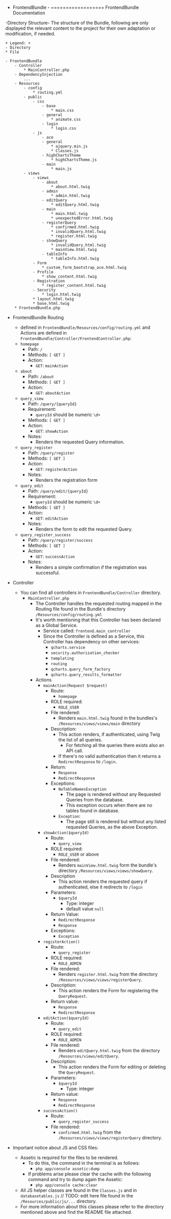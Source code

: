 - FrontendBundle -
==================
FrontendBundle Documentation

-Directory Structure-
	The structure of the Bundle, following are only displayed
	the relevant content to the project for their own adaptation or modification, if needed.
	
	+ Legend: +
	- Directory
	* File
	
    - FrontendBundle
        - Controller
            * MainController.php
        - DependencyInjection
            ...
        - Resources
            - config
                * routing.yml
            - public
                - css
                    - base
                        * main.css
                    - general
                        * animate.css
                    - login
                        * login.css
                - js
                    - ace
                    - general
                        * ajquery.min.js
                        * Classes.js
                    - highChartsTheme
                        * highChartsTheme.js
                    - main
                        * main.js
            - views
                - views
                    - about
                        * about.html.twig
                    - admin
                        * admin.html.twig
                    - editQuery
                        * editQuery.html.twig
                    - main
                        * main.html.twig
                        * unexpectedError.html.twig
                    - registerQuery
                        * confirmed.html.twig
                        * invalidQuery.html.twig
                        * register.html.twig
                    - showQuery
                        * invalidQuery.html.twig
                        * mainView.html.twig
                    - tableInfo
                        * tableInfo.html.twig
                - Form
                    * custom_form_bootstrap_ace.html.twig
                - Profile
                    * show_content.html.twig
                - Registration
                    * register_content.html.twig
                - Security
                    * login.html.twig
                * layout.html.twig
                * base.html.twig
        * FrontendBundle.php

- FrontendBundle Routing
    - defined in ```FrontendBundle/Resources/config/routing.yml``` and Actions are 
    defined in ```FrontendBundle/Controller/FrontendController.php```:
    - ```homepage```
        - Path: ```/```
        - Methods: ```[ GET ]```
        - Action:
            + ```GET```: ```mainAction```
    - ```about```
        - Path: ```/about```
        - Methods: ``` [ GET ] ```
        - Action:
            + ```GET```: ```aboutAction```
    - ```query_view```
        - Path: ```/query/{queryId}```
        - Requirement:
            - ```queryId``` should be numeric ```\d+```
        - Methods: ```[ GET ]```
        - Action:
            + ```GET```: ```showAction```
        - Notes:
            - Renders the requested Query information.
    - ```query_register```
        - Path: ```/query/register```
        - Methods: ```[ GET ]```
        - Action:
            + ```GET```: ```registerAction```
        - Notes:
            - Renders the registration form
    - ```query_edit```
        - Path: ```/query/edit/{queryId}```
        - Requirement:
            - ```queryId``` should be numeric ```\d+```
        - Methods: ```[ GET ]```
        - Action:
            + ```GET```: ```editAction```
        - Notes:
            - Renders the form to edit the requested Query.
    - ```query_register_success```
        - Path: ```/query/register/success```
        - Methods: ```[ GET ]```
        - Action:
            + ```GET```: ```successAction```
        - Notes:
            - Renders a simple confirmation if the registration was successful.


- Controller
    + You can find all controllers in ```FrontendBundle/Controller``` directory.
        - ```MainController.php```
            * The Controller handles the requested routing mapped in the Routing file
             found in the Bundle's directory ```/Resources/config/routing.yml```
            * It's worth mentioning that this Controller has been declared as a Global Service.
                - Service called: ```frontend.main_controller```
                - Since the Controller is defined as a Service, this Controller has dependency on other services:
                    + ```qcharts.service```
                    + ```security.authorization_checker```
                    + ```templating```
                    + ```routing```
                    + ```qcharts.query_form_factory```
                    + ```qcharts.query_results_formatter```
            * Actions
                - ```mainAction(Request $request)```
                    - Route:
                        + ```homepage```
                    - ROLE required:
                        - ```ROLE_USER```
                    - File rendered:
                        - Renders ```main.html.twig``` found in the
                        bundles's ```/Resources/views/views/main``` directory
                    - Description:
                        - This action renders, if authenticated, using Twig the list of all queries.
                            + For fetching all the queries there exists also an API call.
                        - If there's no valid authentication then it returns a ```RedirectResponse```
                        to ```/login```.
                    - Return:
                        - ```Response```
                        - ```RedirectResponse```
                    - Exceptions:
                        - ```NoTableNamesException```
                            - The page is rendered without any Requested Queries from the database.
                            - This exception occurs when there are no tables found in database.
                        - ```Exception```:
                            - The page still is rendered but without any listed requested Queries,
                            as the above Exception.
                - ```showAction($queryId)```
                    - Route:
                        + ```query_view```
                    - ROLE required:
                        - ```ROLE_USER``` or above
                    - File rendered:
                        - Renders ```mainView.html.twig``` form the bundle's directory
                        ```/Resources/views/views/showQuery```.
                    - Description
                        - This action renders the requested query if authenticated, else it redirects
                        to ```/login```
                    - Parameters:
                        - ```$queryId```
                            - Type: integer
                            - default value ```null```
                    - Return Value:
                        - ```RedirectResponse```
                        - ```Response```
                    - Exceptions:
                        - ```Exception```
                - ```registerAction()```
                    - Route:
                        + ```query_register```
                    - ROLE required:
                        - ```ROLE_ADMIN```
                    - File rendered:
                        - Renders ```register.html.twig``` from the directory ```/Resources/views/views/registerQuery```.
                    - Description:
                        - This action renders the Form for registering the ```QueryRequest```.
                    - Return value:
                        - ```Response```
                        - ```RedirectResponse```
                - ```editAction($queryId)```
                    - Route:
                        + ```query_edit```
                    - ROLE required:
                        - ```ROLE_ADMIN```
                    - File rendered:
                        - Renders ```editQuery.html.twig``` from the directory ```/Resources/views/editQuery```.
                    - Description:
                        - This action renders the Form for editing or deleting the ```QueryRequest```.
                    - Parameters:
                        - ```$queryId```
                            - Type: integer
                    - Return value:
                        - ```Response```
                        - ```RedirectResponse```
                - ```successAction()```
                    - Route:
                        + ```query_register_success```
                    - File rendered:
                        - ```confirmed.html.twig``` from the ```/Resources/views/views/registerQuery``` directory.
- Important notice about JS and CSS files:
    + Assetic is required for the files to be rendered.
        - To do this, the command in the terminal is as follows:
            - ```php app/console assetic:dump```
        - If problems arise please clear the cache with the following command and try to dump again the Assetic:
            - ```php app/console cache:clear```
    + All JS helper classes are found in the ```Classes.js``` and in ```databasetables.js``` // TODO: edit here
    file found in the ```/Resources/public/js/...``` directory.
    + For more information about this classes please refer to the
    directory mentioned above and find the README file attached.